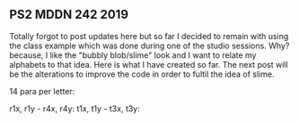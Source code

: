 ## PS2 MDDN 242 2019

Totally forgot to post updates here but so far I decided to remain with using the class example which was done during one of the studio sessions. Why? because, I like the "bubbly blob/slime" look and I want to relate my alphabets to that idea. Here is what I have created so far. The next post will be the alterations to improve the code in order to fultil the idea of slime. 

14 para per letter:

r1x, r1y - r4x, r4y: 
t1x, t1y - t3x, t3y: 

